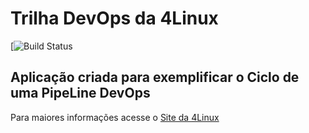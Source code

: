 # Trilha DevOps da 4Linux

<!-- Altere a Flag abaixo com sua URL do Travis -->
[![Build Status](https://travis-ci.org/Anjos10/DevOpsLab-HelloWorld.svg?branch=master)

## Aplicação criada para exemplificar o Ciclo de uma PipeLine DevOps


Para maiores informações acesse o [Site da 4Linux](https://www.4linux.com.br/cursos/devops)
